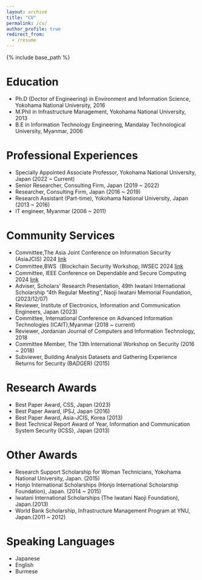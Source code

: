 ```yaml
---
layout: archive
title: "CV"
permalink: /cv/
author_profile: true
redirect_from:
  - /resume
---
```


{% include base_path %}

Education
======
* Ph.D (Doctor of Engineering) in Environment and Information Science,  Yokohama National University, 2016
* M.Phil in Infrastructure Management, Yokohama National University, 2013
* B.E in Information Technology Engineering, Mandalay Technological University, Myanmar, 2006

Professional Experiences
======

* Specially Appointed Associate Professor, Yokohama National University, Japan (2022 ~ Current)
* Senior Researcher, Consulting Firm, Japan (2019 ~ 2022)
* Researcher, Consulting Firm, Japan (2016 ~ 2019)
* Research Assistant (Part-time), Yokohama National University, Japan (2013 ~ 2016)
* IT engineer, Myanmar (2006 ~ 2011)


Community Services
======
* Committee,The Asia Joint Conference on Information Security (AsiaJCIS) 2024 [link](https://asiajcis2024.web2.ncku.edu.tw/p/412-1192-26007.php?Lang=en)
* Committee,BWS（Blockchain Security Workshop, IWSEC 2024 [link](https://www.iwsec.org/bws/)
* Committee, IEEE Conference on Dependable and Secure Computing 2024 [link](https://attend.ieee.org/dsc-2024/organization-and-program-committee/)
* Adviser, Scholars' Research Presentation, 49th Iwatani International Scholarship “4th Regular Meeting”, Naoji Iwatani Memorial Foundation,  (2023/12/07)
* Reviewer, Institute of Electronics, Information and Communication Engineers, Japan (2023)
* Committee, International Conference on Advanced Information Technologies (ICAIT),Myanmar (2018 ~ current)
* Reviewer, Jordanian Journal of Computers and Information Technology, 2018
* Committee Member, The 13th International Workshop on Security (2016 ~ 2018)
* Subviewer, Building Analysis Datasets and Gathering Experience Returns for Security (BADGER) (2015)


Research Awards
======

* Best Paper Award, CSS, Japan (2023)
* Best Paper Award, IPSJ, Japan (2016)
* Best Paper Award, Asia-JCIS, Korea (2013)
* Best Technical Report Award of Year, Information and Communication System Security (ICSS), Japan (2013)


Other Awards
======

* Research Support Scholarship for Woman Technicians, Yokohama National University, Japan. (2015)
* Honjo International Scholarships (Honjo International Scholarship Foundation), Japan. (2014 ~ 2015)
* Iwatani International Scholarships (The Iwatani Naoji Foundation), Japan.(2013)
* World Bank Scholarship, Infrastructure Management Program at YNU, Japan.(2011 ~ 2012)


Speaking Languages
======

* Japanese
* English
* Burmese


<!--
Publications
======
  <ul>{% for post in site.publications %}
    {% include archive-single-cv.html %}
  {% endfor %}</ul>
  
Talks
======
  <ul>{% for post in site.talks %}
    {% include archive-single-talk-cv.html %}
  {% endfor %}</ul>
  
Teaching
======
  <ul>{% for post in site.teaching %}
    {% include archive-single-cv.html %}
  {% endfor %}</ul>
  
Service and leadership
======
* Currently signed in to 43 different slack teams

<script async src="https://www.googletagmanager.com/gtag/js?id=UA-109236000-1"></script>
<script>
  window.dataLayer = window.dataLayer || [];
  function gtag(){dataLayer.push(arguments);}
  gtag('js', new Date());

  gtag('config', 'UA-109236000-1');
</script>
-->